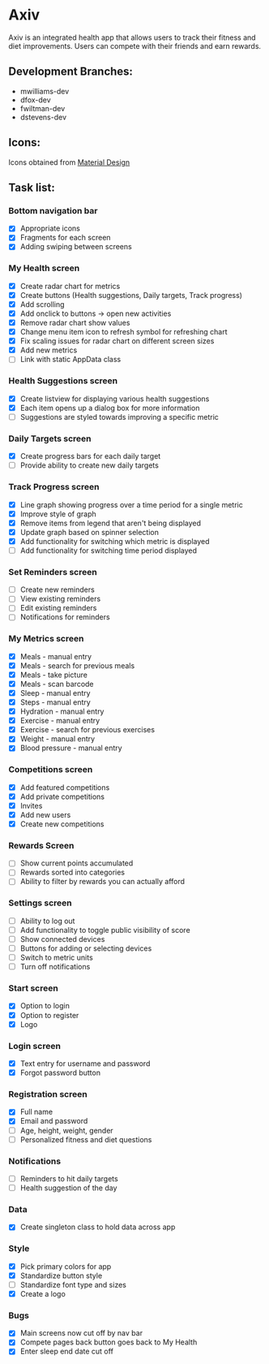 # Axiv
Axiv is an integrated health app that allows users to track their fitness and
diet improvements. Users can compete with their friends and earn rewards.
## Development Branches:
* mwilliams-dev
* dfox-dev
* fwiltman-dev
* dstevens-dev
## Icons:
Icons obtained from [Material Design](https://material.io/tools/icons/)
## Task list:
### Bottom navigation bar
- [x] Appropriate icons
- [x] Fragments for each screen
- [x] Adding swiping between screens
### My Health screen
- [x] Create radar chart for metrics
- [x] Create buttons (Health suggestions, Daily targets, Track progress)
- [x] Add scrolling
- [x] Add onclick to buttons -> open new activities
- [x] Remove radar chart show values
- [x] Change menu item icon to refresh symbol for refreshing chart
- [x] Fix scaling issues for radar chart on different screen sizes
- [x] Add new metrics
- [ ] Link with static AppData class
### Health Suggestions screen
- [x] Create listview for displaying various health suggestions
- [x] Each item opens up a dialog box for more information
- [ ] Suggestions are styled towards improving a specific metric
### Daily Targets screen
- [x] Create progress bars for each daily target
- [ ] Provide ability to create new daily targets
### Track Progress screen
- [x] Line graph showing progress over a time period for a single metric 
- [x] Improve style of graph
- [x] Remove items from legend that aren't being displayed
- [x] Update graph based on spinner selection
- [x] Add functionality for switching which metric is displayed
- [ ] Add functionality for switching time period displayed
### Set Reminders screen
- [ ] Create new reminders
- [ ] View existing reminders
- [ ] Edit existing reminders
- [ ] Notifications for reminders
### My Metrics screen
- [x] Meals - manual entry
- [x] Meals - search for previous meals
- [x] Meals - take picture
- [x] Meals - scan barcode
- [x] Sleep - manual entry
- [x] Steps - manual entry
- [x] Hydration - manual entry
- [x] Exercise - manual entry
- [x] Exercise - search for previous exercises
- [x] Weight - manual entry
- [x] Blood pressure - manual entry
### Competitions screen
- [x] Add featured competitions
- [x] Add private competitions
- [x] Invites
- [x] Add new users
- [x] Create new competitions
### Rewards Screen
- [ ] Show current points accumulated
- [ ] Rewards sorted into categories
- [ ] Ability to filter by rewards you can actually afford
### Settings screen
- [ ] Ability to log out
- [ ] Add functionality to toggle public visibility of score
- [ ] Show connected devices
- [ ] Buttons for adding or selecting devices
- [ ] Switch to metric units
- [ ] Turn off notifications
### Start screen
- [x] Option to login
- [x] Option to register
- [x] Logo
### Login screen
- [x] Text entry for username and password
- [x] Forgot password button 
### Registration screen
- [x] Full name
- [x] Email and password
- [ ] Age, height, weight, gender
- [ ] Personalized fitness and diet questions
### Notifications
- [ ] Reminders to hit daily targets
- [ ] Health suggestion of the day
### Data
- [x] Create singleton class to hold data across app
### Style
- [x] Pick primary colors for app
- [x] Standardize button style
- [ ] Standardize font type and sizes
- [x] Create a logo
### Bugs
- [x] Main screens now cut off by nav bar
- [x] Compete pages back button goes back to My Health
- [x] Enter sleep end date cut off
